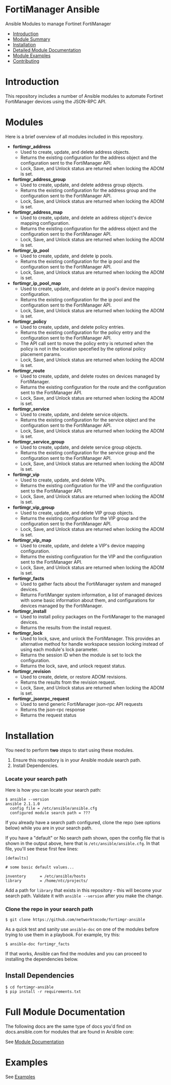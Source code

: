 # FortiManager Ansible
Ansible Modules to manage Fortinet FortiManager

* [Introduction](#introduction)
* [Module Summary](#modules)
* [Installation](#installation)
* [Detailed Module Documentation](#full-module-documentation)
* [Module Examples](#examples)
* [Contributing](#contributing)

# Introduction

This repository includes a number of Ansible modules to automate Fortinet FortiManager devices using the JSON-RPC API.

# Modules

Here is a brief overview of all modules included in this repository.

* **fortimgr_address**
  + Used to create, update, and delete address objects.
  + Returns the existing configuration for the address object and the configuration sent to the FortiManager API.
  + Lock, Save, and Unlock status are returned when locking the ADOM is set.
* **fortimgr_address_group**
  + Used to create, update, and delete address group objects.
  + Returns the existing configuration for the address group and the configuration sent to the FortiManager API.
  + Lock, Save, and Unlock status are returned when locking the ADOM is set.
* **fortimgr_address_map**
  + Used to create, update, and delete an address object's device mapping configuration.
  + Returns the existing configuration for the address object and the configuration sent to the FortiManager API.
  + Lock, Save, and Unlock status are returned when locking the ADOM is set.
* **fortimgr_ip_pool**
  + Used to create, update, and delete ip pools.
  + Returns the existing configuration for the ip pool and the configuration sent to the FortiManager API.
  + Lock, Save, and Unlock status are returned when locking the ADOM is set.
* **fortimgr_ip_pool_map**
  + Used to create, update, and delete an ip pool's device mapping configuration.
  + Returns the existing configuration for the ip pool and the configuration sent to the FortiManager API.
  + Lock, Save, and Unlock status are returned when locking the ADOM is set.
* **fortimgr_policy**
  + Used to create, update, and delete policy entries.
  + Returns the existing configuration for the policy entry and the configuration sent to the FortiManager API.
  + The API call sent to move the policy entry is returned when the policy is not in the location specefied by the optional policy placement params.
  + Lock, Save, and Unlock status are returned when locking the ADOM is set.
* **fortimgr_route**
  + Used to create, update, and delete routes on devices managed by FortiManager.
  + Returns the existing configuration for the route and the configuration sent to the FortiManager API.
  + Lock, Save, and Unlock status are returned when locking the ADOM is set.
* **fortimgr_service**
  + Used to create, update, and delete service objects.
  + Returns the existing configuration for the service object and the configuration sent to the FortiManager API.
  + Lock, Save, and Unlock status are returned when locking the ADOM is set.
* **fortimgr_service_group**
  + Used to create, update, and delete service group objects.
  + Returns the existing configuration for the service group and the configuration sent to the FortiManager API.
  + Lock, Save, and Unlock status are returned when locking the ADOM is set.
* **fortimgr_vip**
  + Used to create, update, and delete VIPs.
  + Returns the existing configuration for the VIP and the configuration sent to the FortiManager API.
  + Lock, Save, and Unlock status are returned when locking the ADOM is set.
* **fortimgr_vip_group**
  + Used to create, update, and delete VIP group objects.
  + Returns the existing configuration for the VIP group and the configuration sent to the FortiManager API.
  + Lock, Save, and Unlock status are returned when locking the ADOM is set.
* **fortimgr_vip_map**
  + Used to create, update, and delete a VIP's device mapping configuration.
  + Returns the existing configuration for the VIP and the configuration sent to the FortiManager API.
  + Lock, Save, and Unlock status are returned when locking the ADOM is set.
* **fortimgr_facts**
  + Used to gather facts about the FortiManager system and managed devices.
  + Returns FortiManger system information, a list of managed devices with some basic information about them, and configurations for devices managed by the FortiManager.
* **fortimgr_install**
  + Used to install policy packages on the FortiManager to the managed devices.
  + Returns the results from the install request.
* **fortimgr_lock**
  + Used to lock, save, and unlock the FortiManager. This provides an alternative method for handle workspace session locking instead of using each module's lock parameter.
  + Returns the session ID when the module is set to lock the configuration.
  + Returns the lock, save, and unlock request status.
* **fortimgr_revision**
  + Used to create, delete, or restore ADOM revisions.
  + Returns the results from the revision request.
  + Lock, Save, and Unlock status are returned when locking the ADOM is set.
* **fortimgr_jsonrpc_request**
  + Used to send generic FortiManager json-rpc API requests
  + Returns the json-rpc response
  + Returns the request status


# Installation

You need to perform **two** steps to start using these modules.

1. Ensure this repository is in your Ansible module search path.
2. Install Dependencies.

### Locate your search path
Here is how you can locate your search path:
```
$ ansible --version
ansible 2.1.1.0
  config file = /etc/ansible/ansible.cfg
  configured module search path = ???
```

If you already have a search path configured, clone the repo (see options below) while you are in your search path.

If you have a "default" or No search path shown, open the config file that is shown in the output above, here that is `/etc/ansible/ansible.cfg`.  In that file, you'll see these first few lines:
```
[defaults]

# some basic default values...

inventory      = /etc/ansible/hosts
library        = /home/ntc/projects/
```

Add a path for `library` that exists in this repository - this will become your search path. Validate it with `ansible --version` after you make the change.

### Clone the repo in your search path

```
$ git clone https://github.com/networktocode/fortimgr-ansible
```

As a quick test and sanity use `ansible-doc` on one of the modules before trying to use them in a playbook.  For example, try this:
```
$ ansible-doc fortimgr_facts
```

If that works, Ansible can find the modules and you can proceed to installing the dependencies below.

## Install Dependencies
```
$ cd fortimgr-ansible
$ pip install -r requirements.txt
```


# Full Module Documentation

The following docs are the same type of docs you'd find on docs.ansible.com for modules that are found in Ansible core:

See [Module Documentation](Module_Docs/fortimgr_module_docs.md)

# Examples
See [Examples](examples.md)
